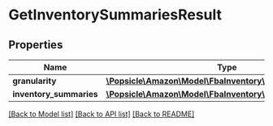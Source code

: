 # GetInventorySummariesResult

## Properties
Name | Type | Description | Notes
------------ | ------------- | ------------- | -------------
**granularity** | [**\Popsicle\Amazon\Model\FbaInventory\Granularity**](Granularity.md) |  | 
**inventory_summaries** | [**\Popsicle\Amazon\Model\FbaInventory\InventorySummaries**](InventorySummaries.md) |  | 

[[Back to Model list]](../../README.md#documentation-for-models) [[Back to API list]](../../README.md#documentation-for-api-endpoints) [[Back to README]](../../README.md)

